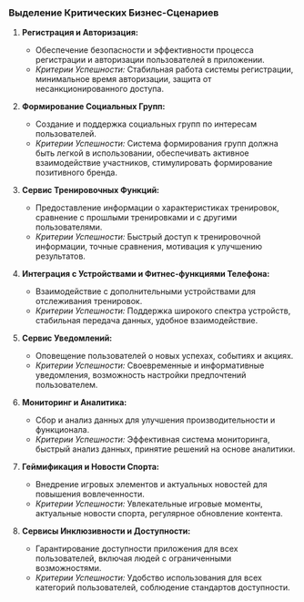 ### Выделение Критических Бизнес-Сценариев

1. **Регистрация и Авторизация:**
   - Обеспечение безопасности и эффективности процесса регистрации и авторизации пользователей в приложении.
   - *Критерии Успешности:* Стабильная работа системы регистрации, минимальное время авторизации, защита от несанкционированного доступа.

2. **Формирование Социальных Групп:**
   - Создание и поддержка социальных групп по интересам пользователей.
   - *Критерии Успешности:* Система формирования групп должна быть легкой в использовании, обеспечивать активное взаимодействие участников, стимулировать формирование позитивного бренда.

3. **Сервис Тренировочных Функций:**
   - Предоставление информации о характеристиках тренировок, сравнение с прошлыми тренировками и с другими пользователями.
   - *Критерии Успешности:* Быстрый доступ к тренировочной информации, точные сравнения, мотивация к улучшению результатов.

4. **Интеграция с Устройствами и Фитнес-функциями Телефона:**
   - Взаимодействие с дополнительными устройствами для отслеживания тренировок.
   - *Критерии Успешности:* Поддержка широкого спектра устройств, стабильная передача данных, удобное взаимодействие.

5. **Сервис Уведомлений:**
   - Оповещение пользователей о новых успехах, событиях и акциях.
   - *Критерии Успешности:* Своевременные и информативные уведомления, возможность настройки предпочтений пользователем.

6. **Мониторинг и Аналитика:**
   - Сбор и анализ данных для улучшения производительности и функционала.
   - *Критерии Успешности:* Эффективная система мониторинга, быстрый анализ данных, принятие решений на основе аналитики.

7. **Геймификация и Новости Спорта:**
   -  Внедрение игровых элементов и актуальных новостей для повышения вовлеченности.
   - *Критерии Успешности:* Увлекательные игровые моменты, актуальные новости спорта, регулярное обновление контента.

8. **Сервисы Инклюзивности и Доступности:**
   - Гарантирование доступности приложения для всех пользователей, включая людей с ограниченными возможностями.
   - *Критерии Успешности:* Удобство использования для всех категорий пользователей, соблюдение стандартов доступности.
